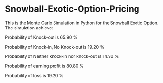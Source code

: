 # Snowball-Exotic-Option-Pricing
This is the Monte Carlo Simulation in Python for the Snowball Exotic Option.
The simulation achieve:

Probability of Knock-out is 65.90 %

Probability of Knock-in, No Knock-out is 19.20 %

Probability of Neither knock-in nor knock-out is 14.90 %

Probability of earning profit is 80.80 %

Probability of loss is 19.20 %
